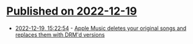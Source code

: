 # [Published on 2022-12-19](index.md)

* [2022-12-19, 15:22:54](https://news.ycombinator.com/item?id=34053094) - [Apple Music deletes your original songs and replaces them with DRM'd versions](https://old.reddit.com/r/YouShouldKnow/comments/zl8ko3/ysk_apple_music_deletes_your_original_songs_and/)

